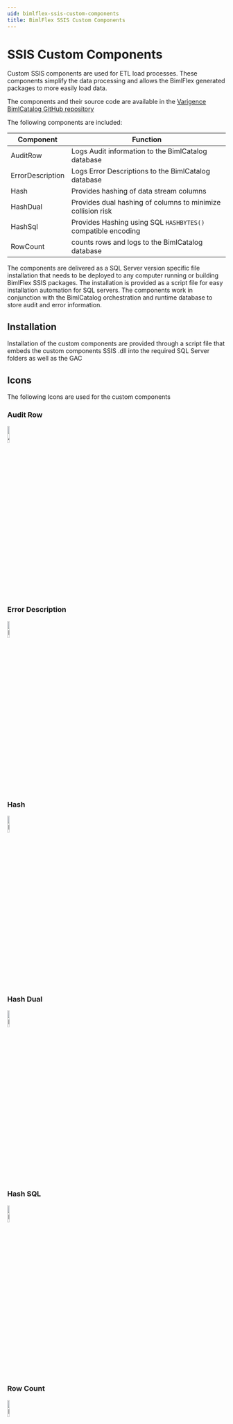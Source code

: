 ```yaml
---
uid: bimlflex-ssis-custom-components
title: BimlFlex SSIS Custom Components
---
```

# SSIS Custom Components

Custom SSIS components are used for ETL load processes. These components simplify the data processing and allows the BimlFlex generated packages to more easily load data.

The components and their source code are available in the [Varigence BimlCatalog GitHub repository](https://github.com/varigence/BimlCatalog)

The following components are included:

| Component          | Function                             |
| ------------------ | -------------------------------------- |
| AuditRow           | Logs Audit information to the BimlCatalog database |
| ErrorDescription   | Logs Error Descriptions to the BimlCatalog database |
| Hash               | Provides hashing of data stream columns |
| HashDual           | Provides dual hashing of columns to minimize collision risk |
| HashSql            | Provides Hashing using SQL `HASHBYTES()` compatible encoding |
| RowCount           | counts rows and logs to the BimlCatalog database |

The components are delivered as a SQL Server version specific file installation that needs to be deployed to any computer running or building BimlFlex SSIS packages.
The installation is provided as a script file for easy installation automation for SQL servers.
The components work in conjunction with the BimlCatalog orchestration and runtime database to store audit and error information.

## Installation

Installation of the custom components are provided through a script file that embeds the custom components SSIS .dll into the required SQL Server folders as well as the GAC

## Icons

The following Icons are used for the custom components

### Audit Row

<img src="images/bimlflex-v5-cc-auditrow.ico" alt="AuditRow Icon" width="10%"/>

### Error Description

<img src="images/bimlflex-v5-cc-errordescription.ico" alt="ErrorDescription Icon" width="10%"/>

### Hash

<img src="images/bimlflex-v5-cc-hash.ico" alt="Hash Icon" width="10%"/>

### Hash Dual

<img src="images/bimlflex-v5-cc-hashdual.ico" alt="HashDual Icon" width="10%"/>

### Hash SQL

<img src="images/bimlflex-v5-cc-hashsql.ico" alt="HashSql Icon" width="10%"/>

### Row Count

<img src="images/bimlflex-v5-cc-RowCount.ico" alt="RowCount Icon" width="10%"/>
